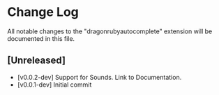 # Change Log

All notable changes to the "dragonrubyautocomplete" extension will be documented in this file.

## [Unreleased]

- [v0.0.2-dev] Support for Sounds. Link to Documentation.
- [v0.0.1-dev] Initial commit